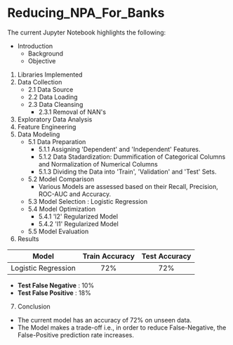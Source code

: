 # Reducing_NPA_For_Banks

The current Jupyter Notebook highlights the following:

* Introduction
    * Background
    * Objective
1. Libraries Implemented
2. Data Collection
    * 2.1 Data Source
    * 2.2 Data Loading
    * 2.3 Data Cleansing
        * 2.3.1 Removal of NAN's
3. Exploratory Data Analysis
4. Feature Engineering
5. Data Modeling
    * 5.1 Data Preparation
        * 5.1.1 Assigning 'Dependent' and 'Independent' Features.
        * 5.1.2 Data Stadardization: Dummification of Categorical Columns and Normalization of Numerical Columns
        * 5.1.3 Dividing the Data into 'Train', 'Validation' and 'Test' Sets.
    * 5.2 Model Comparison
        - Various Models are assessed based on their Recall, Precision, ROC-AUC and Accuracy.
    * 5.3 Model Selection : Logistic Regression
    * 5.4 Model Optimization
        * 5.4.1 'l2' Regularized Model
        * 5.4.2 'l1' Regularized Model
    * 5.5 Model Evaluation
6. Results    

|**Model**| **Train Accuracy**| **Test Accuracy**|
|:-------:|:-----------------:|:--------------:|
| Logistic Regression |  72% | 72% |    

   * **Test False Negative** : 10%
   * **Test False Positive** : 18%

7. Conclusion    

* The current model has an accuracy of 72% on unseen data.
* The Model makes a trade-off i.e., in order to reduce False-Negative, the False-Positive prediction rate increases.

